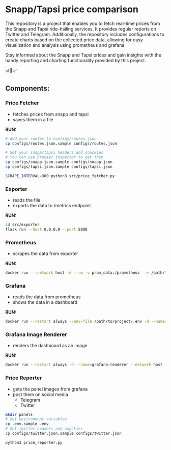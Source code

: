 # Snapp/Tapsi price comparison
This repository is a project that enables you to fetch real-time prices from the Snapp and Tapsi ride-hailing services. It provides regular reports on Twitter and Telegram. Additionally, the repository includes configurations to create charts based on the collected price data, allowing for easy visualization and analysis using prometheus and grafana.

Stay informed about the Snapp and Tapsi prices and gain insights with the handy reporting and charting functionality provided by this project.

📊🚖📈
## Components:

### Price Fetcher
- fetches prices from snapp and tapsi
- saves them in a file

**RUN:**
```bash
# Add your routes to configs/routes.json
cp configs/routes.json.sample configs/routes.json

# Set your snapp/tapsi headers and coockies
# You can use browser inspector to get them
cp configs/snapp.json.sample configs/snapp.json
cp configs/tapsi.json.sample configs/tapsi.json

SCRAPE_INTERVAL=300 python3 src/price_fetcher.py
```

### Exporter
- reads the file
- exports the data to /metrics endpoint

**RUN:**
```bash
cd src/exporter
flask run --host 0.0.0.0 --port 5000
```

### Prometheus
- scrapes the data from exporter

**RUN:**
```bash
docker run  --network host -d --rm -v prom_data:/prometheus  -v /path/to/project/configs/prometheus.yml:/etc/prometheus/prometheus.yml --name prometheus prom/prometheus
```

### Grafana
- reads the data from prometheus
- shows the data in a dashboard

**RUN:**
```bash
docker run --restart always --env-file /path/to/project/.env -d --name=grafana --network host -v grafana:/var/lib/grafana grafana/grafana
```

### Grafana Image Renderer
- renders the dashboard as an image

**RUN:**
```bash
docker run --restart always -d --name=grafana-renderer --network host  grafana/grafana-image-renderer:latest
```

### Price Reporter
- gets the panel images from grafana
- post them on social media
    * Telegram
    * Twitter

```bash
mkdir panels
# Set environment variables
cp .env.sample .env
# Set twitter headers and coockies
cp configs/twitter.json.sample configs/twitter.json

python3 price_reporter.py
```
